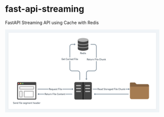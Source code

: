 # fast-api-streaming

FastAPI Streaming API using Cache with Redis

![Diagram](/public/images/diagram.png)
